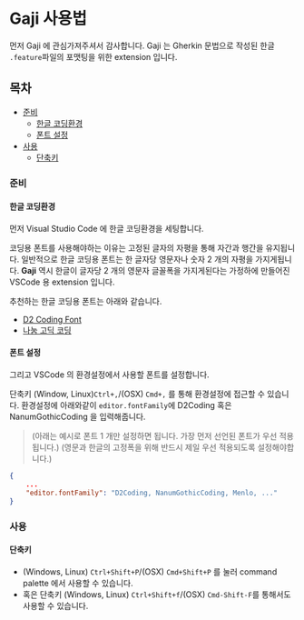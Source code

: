 # Gaji 사용법

먼저 Gaji 에 관심가져주셔서 감사합니다.
Gaji 는 Gherkin 문법으로 작성된 한글 `.feature`파일의 포맷팅을 위한 extension 입니다.

## 목차

- [준비](#준비)
  - [한글 코딩환경](#한글-코딩환경)
  - [폰트 설정](#폰트-설정)
- [사용](#사용)
  - [단축키](#단축키)

### 준비

#### 한글 코딩환경

먼저 Visual Studio Code 에 한글 코딩환경을 세팅합니다.

코딩용 폰트를 사용해야하는 이유는 고정된 글자의 자평을 통해 자간과 행간을 유지됩니다.
일반적으로 한글 코딩용 폰트는 한 글자당 영문자나 숫자 2 개의 자평을 가지게됩니다.
**Gaji** 역시 한글이 글자당 2 개의 영문자 글꼴폭을 가지게된다는 가정하에 만들어진 VSCode 용 extension 입니다.

추천하는 한글 코딩용 폰트는 아래와 같습니다.

- [D2 Coding Font](https://github.com/naver/d2codingfont)
- [나눔 고딕 코딩](https://github.com/naver/nanumfont)

#### 폰트 설정

그리고 VSCode 의 환경설정에서 사용할 폰트를 설정합니다.

단축키 (Window, Linux)`Ctrl+,`/(OSX) `Cmd+,` 를 통해 환경설정에 접근할 수 있습니다.
환경설정에 아래와같이 `editor.fontFamily`에 D2Coding 혹은 NanumGothicCoding 을 입력해줍니다.

> (아래는 예시로 폰트 1 개만 설정하면 됩니다. 가장 먼저 선언된 폰트가 우선 적용됩니다.)
> (영문과 한글의 고정폭을 위해 반드시 제일 우선 적용되도록 설정해야합니다.)

```json
{
    ...
    "editor.fontFamily": "D2Coding, NanumGothicCoding, Menlo, ..."
}
```

### 사용

#### 단축키

- (Windows, Linux) `Ctrl+Shift+P`/(OSX) `Cmd+Shift+P` 를 눌러 command palette 에서 사용할 수 있습니다.
- 혹은 단축키 (Windows, Linux) `Ctrl+Shift+f`/(OSX) `Cmd-Shift-F`를 통해서도 사용할 수 있습니다.
